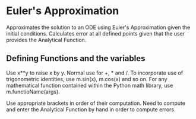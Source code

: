 <h1>Euler's Approximation</h1>
<p>Approximates the solution to an ODE using Euler's Approximation given the initial conditions. Calculates error at all defined points given that the user provides the Analytical Function.</p>
<h2>Defining Functions and the variables</h2>
<p>Use x**y to raise x by y. Normal use for +, * and /. To incorporate use of trigonometric identities, use m.sin(x), m.cos(x) and so on. For any mathematical function contained within the Python math library, use m.functioName(args).</p>
<p>Use appropriate brackets in order of their computation. Need to compute and enter the Analytical Function by hand in order to compute errors.</p>
